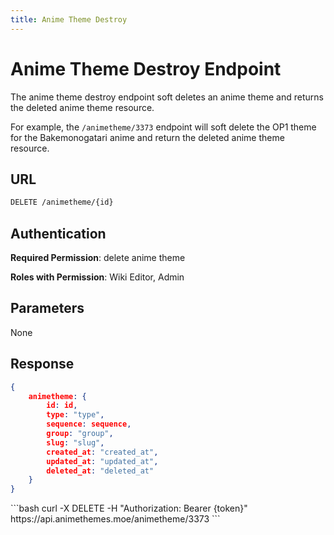 ```yaml
---
title: Anime Theme Destroy
---
```


<Block>

# Anime Theme Destroy Endpoint 

The anime theme destroy endpoint soft deletes an anime theme and returns the deleted anime theme resource.

For example, the `/animetheme/3373` endpoint will soft delete the OP1 theme for the Bakemonogatari anime and return the deleted anime theme resource.

## URL

```sh
DELETE /animetheme/{id}
```

## Authentication

**Required Permission**: delete anime theme

**Roles with Permission**: Wiki Editor, Admin

## Parameters

None

## Response

```json
{
    animetheme: {
        id: id,
        type: "type",
        sequence: sequence,
        group: "group",
        slug: "slug",
        created_at: "created_at",
        updated_at: "updated_at",
        deleted_at: "deleted_at"
    }
}
```

<Example>

<CURL>
```bash
curl -X DELETE -H "Authorization: Bearer {token}" https://api.animethemes.moe/animetheme/3373
```
</CURL>

</Example>

</Block>